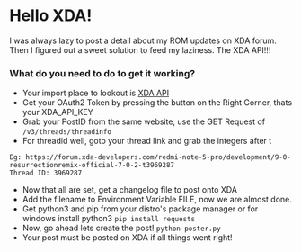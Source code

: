 # Hello XDA!

I was always lazy to post a detail about my ROM updates on XDA forum.
Then I figured out a sweet solution to feed my laziness. The XDA API!!!

### What do you need to do to get it working?

* Your import place to lookout is [XDA API](https://api.xda-developers.com/explorer/)
* Get your OAuth2 Token by pressing the button on the Right Corner, thats your XDA_API_KEY
* Grab your PostID from the same website, use the GET Request of `/v3/threads/threadinfo`
* For threadid well, goto your thread link and grab the integers after t
```
Eg: https://forum.xda-developers.com/redmi-note-5-pro/development/9-0-resurrectionremix-official-7-0-2-t3969287
Thread ID: 3969287
```
* Now that all are set, get a changelog file to post onto XDA
* Add the filename to Environment Variable FILE, now we are almost done.
* Get python3 and pip from your distro's package manager or for windows install python3
`pip install requests`
* Now, go ahead lets create the post!
`python poster.py`
* Your post must be posted on XDA if all things went right!
